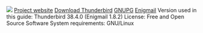 ![](https://securityinabox.org/sites/securityinabox.org/files/media/tool/logo/thunderbird-logo_hr.png)
[Project website](https://www.mozilla.org/en-US/thunderbird/)
[Download Thunderbird](https://www.mozilla.org/en-US/thunderbird/)
[GNUPG](ftp://ftp.gnupg.org/gcrypt/binary/)
[Enigmail](https://www.enigmail.net/download/)
Version used in this guide: Thunderbird 38.4.0 (Enigmail 1.8.2)
License: Free and Open Source Software
System requirements:
GNU/Linux

